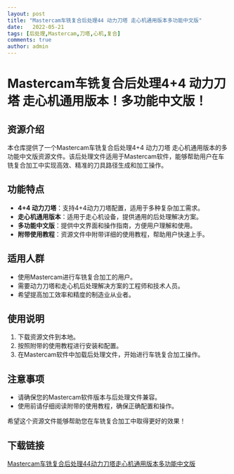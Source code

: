 ```yaml
---
layout: post
title: "Mastercam车铣复合后处理44 动力刀塔 走心机通用版本多功能中文版"
date:   2022-05-21
tags: [后处理,Mastercam,刀塔,心机,复合]
comments: true
author: admin
---
```

# Mastercam车铣复合后处理4+4 动力刀塔 走心机通用版本！多功能中文版！

## 资源介绍

本仓库提供了一个Mastercam车铣复合后处理4+4 动力刀塔 走心机通用版本的多功能中文版资源文件。该后处理文件适用于Mastercam软件，能够帮助用户在车铣复合加工中实现高效、精准的刀具路径生成和加工操作。

## 功能特点

- **4+4 动力刀塔**：支持4+4动力刀塔配置，适用于多种复杂加工需求。
- **走心机通用版本**：适用于走心机设备，提供通用的后处理解决方案。
- **多功能中文版**：提供中文界面和操作指南，方便用户理解和使用。
- **附带使用教程**：资源文件中附带详细的使用教程，帮助用户快速上手。

## 适用人群

- 使用Mastercam进行车铣复合加工的用户。
- 需要动力刀塔和走心机后处理解决方案的工程师和技术人员。
- 希望提高加工效率和精度的制造业从业者。

## 使用说明

1. 下载资源文件到本地。
2. 按照附带的使用教程进行安装和配置。
3. 在Mastercam软件中加载后处理文件，开始进行车铣复合加工操作。

## 注意事项

- 请确保您的Mastercam软件版本与后处理文件兼容。
- 使用前请仔细阅读附带的使用教程，确保正确配置和操作。

希望这个资源文件能够帮助您在车铣复合加工中取得更好的效果！

## 下载链接

[Mastercam车铣复合后处理44动力刀塔走心机通用版本多功能中文版](https://pan.quark.cn/s/5c7483ee2934)